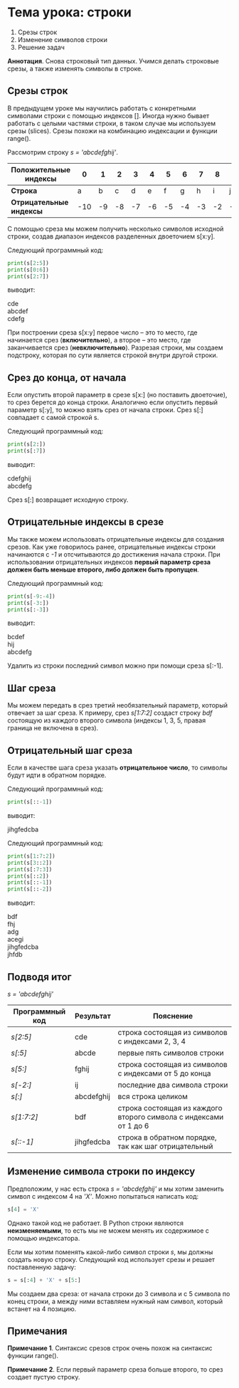 # Тема урока: строки

1. Срезы строк
2. Изменение символов строки
3. Решение задач

**Аннотация**. Снова строковый тип данных. Учимся делать строковые срезы, а также изменять символы в строке.

## Срезы строк

В предыдущем уроке мы научились работать с конкретными символами строки с
помощью индексов []. Иногда нужно бывает работать с целыми частями строки, в
таком случае мы используем срезы (slices). Срезы похожи на комбинацию индексации
и функции range().

Рассмотрим строку _s = 'abcdefghij'_.

|Положительные индексы 		|0	|1	|2	|3	|4	|5	|6	|7	|8	|9	|
|-------------------------|---|---|---|---|---|---|---|---|---|---|
|**Строка**						 		|a	|b	|c	|d	|e	|f	|g	|h	|i	|j	|
|**Отрицательные индексы**|-10|-9	|-8	|-7	|-6	|-5	|-4	|-3	|-2	|-1	|

С помощью среза мы можем получить несколько символов исходной строки, создав диапазон индексов разделенных двоеточием s[x:y].

Следующий программный код:

```python
print(s[2:5])
print(s[0:6])
print(s[2:7])
```
выводит:

  cde  
  abcdef  
  cdefg  

При построении среза s[x:y] первое число – это то место, где начинается срез (**включительно**), а второе – это место, где заканчивается срез (**невключительно**). Разрезая строки, мы создаем подстроку, которая по сути является строкой внутри другой строки.

## Срез до конца, от начала

Если опустить второй параметр в срезе s[x:] (но поставить двоеточие), то срез берется до конца строки. Аналогично если опустить первый параметр s[:y], то можно взять срез от начала строки. Срез s[:] совпадает с самой строкой s.

Следующий программный код:

```python
print(s[2:])
print(s[:7])
```

выводит:

  cdefghij  
  abcdefg  

Срез s[:] возвращает исходную строку.

## Отрицательные индексы в срезе

Мы также можем использовать отрицательные индексы для создания срезов. Как уже говорилось ранее, отрицательные индексы строки начинаются с _-1_ и
отсчитываются до достижения начала строки. При использовании отрицательных индексов **первый параметр среза должен быть меньше второго, либо должен быть пропущен**.

Следующий программный код:

```python
print(s[-9:-4])
print(s[-3:])
print(s[:-3])
```

выводит:

  bcdef  
  hij  
  abcdefg

Удалить из строки последний символ можно при помощи среза s[:-1].

## Шаг среза

Мы можем передать в срез третий необязательный параметр, который отвечает за шаг среза. К примеру, срез _s[1:7:2]_ создаст строку _bdf_ состоящую из каждого второго символа (индексы 1, 3, 5, правая граница не включена в срез).

## Отрицательный шаг среза

Если в качестве шага среза указать **отрицательное число**, то символы будут идти в обратном порядке.

Следующий программный код:

```python
print(s[::-1])
```

выводит:

jihgfedcba

Следующий программный код:

```python
print(s[1:7:2])
print(s[3::2])
print(s[:7:3])
print(s[::2])
print(s[::-1])
print(s[::-2])
```

выводит:

  bdf  
  fhj  
  adg  
  acegi  
  jihgfedcba  
  jhfdb  

## Подводя итог

*s = 'abcdefghij'*

|Программный код	|Результат	|Пояснение																			 									|
|-----------------|-----------|-----------------------------------------------------------------|
|*s[2:5]*					|cde				|строка состоящая из символов с индексами 2, 3, 4									|
|*s[:5]*					|abcde			|первые пять символов строки										 									|
|*s[5:]*					|fghij			|строка состоящая из символов с индексами от 5 до конца						|
|*s[-2:]*					|ij					|последние два символа строки																			|
|*s[:]*						|abcdefghij	|вся строка целиком																								|
|*s[1:7:2]*				|bdf				|строка состоящая из каждого второго символа с индексами от 1 до 6|
|*s[::-1]*				|jihgfedcba	|строка в обратном порядке, так как шаг отрицательный							|

## Изменение символа строки по индексу

Предположим, у нас есть строка _s = 'abcdefghij'_ и мы хотим заменить символ с индексом 4 на _'X'_. Можно попытаться написать код:

```python
s[4] = 'X'
```
Однако такой код не работает. В Python строки являются **неизменяемыми**, то есть мы не можем менять их содержимое с помощью индексатора.

Если мы хотим поменять какой-либо символ строки _s_, мы должны создать новую строку. Следующий код использует срезы и решает поставленную задачу:

```python
s = s[:4] + 'X' + s[5:]
```

Мы создаем два среза: от начала строки до 3 символа и с 5 символа по конец строки, а между ними вставляем нужный нам символ, который встанет на 4 позицию.

## Примечания

**Примечание 1**. Синтаксис срезов строк очень похож на синтаксис функции range().

**Примечание 2**. Если первый параметр среза больше второго, то срез создает пустую строку.